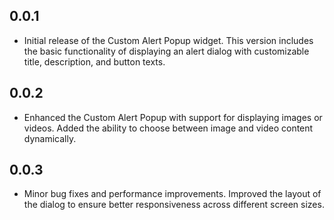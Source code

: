 ## 0.0.1

* Initial release of the Custom Alert Popup widget. This version includes the basic functionality of displaying an alert dialog with customizable title, description, and button texts.

## 0.0.2

* Enhanced the Custom Alert Popup with support for displaying images or videos. Added the ability to choose between image and video content dynamically.

## 0.0.3

* Minor bug fixes and performance improvements. Improved the layout of the dialog to ensure better responsiveness across different screen sizes.
